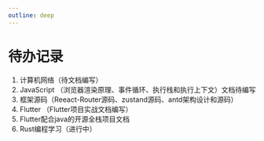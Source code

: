 ```yaml
---
outline: deep
---
```


# 待办记录

1. 计算机网络（待文档编写）
2. JavaScript （浏览器渲染原理、事件循环、执行栈和执行上下文）文档待编写
3. 框架源码（Reeact-Router源码、zustand源码、antd架构设计和源码）
4. Flutter （Flutter项目实战文档编写）
5. Flutter配合java的开源全栈项目文档
6. Rust编程学习（进行中）